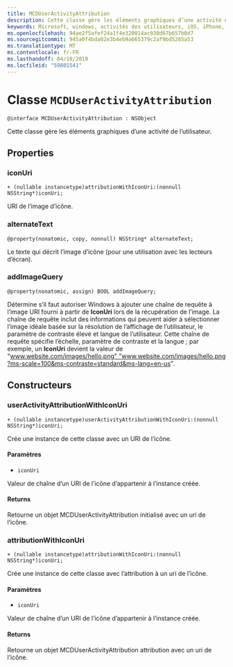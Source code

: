 ```yaml
---
title: MCDUserActivityAttribution
description: Cette classe gère les éléments graphiques d’une activité de l’utilisateur.
keywords: Microsoft, windows, activités des utilisateurs, iOS, iPhone, objectiveC, les appareils, Project Rome connectés
ms.openlocfilehash: 94ae2f5afef24a1f4e320014ac930d67b657b0d7
ms.sourcegitcommit: 945a0f4bda02e3b4eb9a665379c2af9bd5285a53
ms.translationtype: MT
ms.contentlocale: fr-FR
ms.lasthandoff: 04/18/2019
ms.locfileid: "59801541"
---
```

# <a name="class-mcduseractivityattribution"></a>Classe `MCDUserActivityAttribution`

```
@interface MCDUserActivityAttribution : NSObject
```

Cette classe gère les éléments graphiques d’une activité de l’utilisateur.

## <a name="properties"></a>Properties

### <a name="iconuri"></a>iconUri
`+ (nullable instancetype)attributionWithIconUri:(nonnull NSString*)iconUri;`

URI de l’image d’icône.

### <a name="alternatetext"></a>alternateText
`@property(nonatomic, copy, nonnull) NSString* alternateText;`

Le texte qui décrit l’image d’icône (pour une utilisation avec les lecteurs d’écran).

### <a name="addimagequery"></a>addImageQuery
`@property(nonatomic, assign) BOOL addImageQuery;`

Détermine s’il faut autoriser Windows à ajouter une chaîne de requête à l’image URI fourni à partir de **IconUri** lors de la récupération de l’image. La chaîne de requête inclut des informations qui peuvent aider à sélectionner l’image idéale basée sur la résolution de l’affichage de l’utilisateur, le paramètre de contraste élevé et langue de l’utilisateur. Cette chaîne de requête spécifie l’échelle, paramètre de contraste et la langue ; par exemple, un **IconUri** devient la valeur de "www.website.com/images/hello.png" "www.website.com/images/hello.png?ms-scale=100&ms-contraste=standard&ms-lang=en-us".

## <a name="constructors"></a>Constructeurs

### <a name="useractivityattributionwithiconuri"></a>userActivityAttributionWithIconUri
`+ (nullable instancetype)userActivityAttributionWithIconUri:(nonnull NSString*)iconUri;`

Crée une instance de cette classe avec un URI de l’icône.

#### <a name="parameters"></a>Paramètres
* `iconUri` 

Valeur de chaîne d’un URI de l’icône d’appartenir à l’instance créée.

#### <a name="returns"></a>Returns
Retourne un objet MCDUserActivityAttribution initialisé avec un uri de l’icône.

### <a name="attributionwithiconuri"></a>attributionWithIconUri
`+ (nullable instancetype)attributionWithIconUri:(nonnull NSString*)iconUri;`

Crée une instance de cette classe avec l’attribution à un uri de l’icône.

#### <a name="parameters"></a>Paramètres
* `iconUri` 

Valeur de chaîne d’un URI de l’icône d’appartenir à l’instance créée.

#### <a name="returns"></a>Returns
Retourne un objet MCDUserActivityAttribution attribution avec un uri de l’icône.